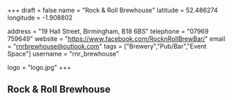 +++
draft = false
name = "Rock & Roll Brewhouse"
latitude = 52.486274
longitude = -1.908802

address = "19 Hall Street, Birmingham, B18 6BS"
telephone = "07969 759649"
website = "https://www.facebook.com/RocknRollBrewBar/"
email = "rnrbrewhouse@outlook.com"
tags = ["Brewery","Pub/Bar","Event Space"]
username = "rnr_brewhouse"

logo = "logo.jpg"
+++

## Rock & Roll Brewhouse
